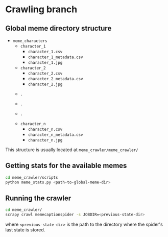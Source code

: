 # Crawling branch

## Global meme directory structure

- `meme_characters`
   * `character_1`
      + `character_1.csv`
	  + `character_1_metadata.csv`
	  + `character_1.jpg`
   * `character_2`
	  + `character_2.csv`
	  + `character_2_metadata.csv`
	  + `character_2.jpg`
   *     .
   *     .
   *     .
   * `character_n`
      + `character_n.csv`
	  + `character_n_metadata.csv`
	  + `character_n.jpg`

This structure is usually located at `meme_crawler/meme_crawler/`

## Getting stats for the available memes

```bash
cd meme_crawler/scripts
python meme_stats.py <path-to-global-meme-dir>
```

## Running the crawler

```bash
cd meme_crawler/
scrapy crawl memecaptionspider -s JOBDIR=<previous-state-dir>
```

where `<previous-state-dir>` is the path to the directory where the spider's last state is stored.
